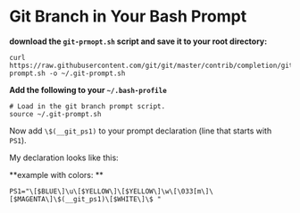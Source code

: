 # Git Branch in Your Bash Prompt

**download the `git-prmopt.sh` script and save it to your root directory:**


```
curl https://raw.githubusercontent.com/git/git/master/contrib/completion/git-prompt.sh -o ~/.git-prompt.sh
```

**Add the following to your `~/.bash-profile`**

```
# Load in the git branch prompt script.
source ~/.git-prompt.sh
```


Now add `\$(__git_ps1)` to your prompt declaration (line that starts with `PS1`).

My declaration looks like this:

**example with colors: **

`PS1="\[$BLUE\]\u\[$YELLOW\]\[$YELLOW\]\w\[\033[m\]\[$MAGENTA\]\$(__git_ps1)\[$WHITE\]\$ "`

